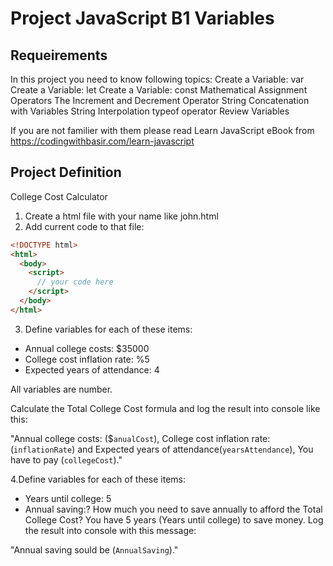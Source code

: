 # Project JavaScript B1 Variables

## Requeirements

In this project you need to know following topics:
Create a Variable: var Create a Variable: let Create a Variable: const Mathematical Assignment Operators The Increment and Decrement Operator String Concatenation with Variables String Interpolation typeof operator Review Variables

If you are not familier with them please read Learn JavaScript eBook from https://codingwithbasir.com/learn-javascript

## Project Definition

College Cost Calculator

1. Create a html file with your name like john.html
2. Add current code to that file:

```html
<!DOCTYPE html>
<html>
  <body>
    <script>
      // your code here
    </script>
  </body>
</html>
```
3. Define variables for each of these items:
* Annual college costs: $35000
* College cost inflation rate:  %5
* Expected years of attendance: 4

All variables are number.

Calculate the Total College Cost formula and log the result into console like this:

"Annual college costs: ($`anualCost`), College cost inflation rate: (`inflationRate`) and Expected years of attendance(`yearsAttendance`), You have to pay (`collegeCost`)."

4.Define variables for each of these items:
* Years until college:  5
* Annual saving:?
How much you need to save annually to afford the Total College Cost? You have 5 years (Years until college) to save money.
Log the result into console with this message:

"Annual saving sould be (`AnnualSaving`)."
